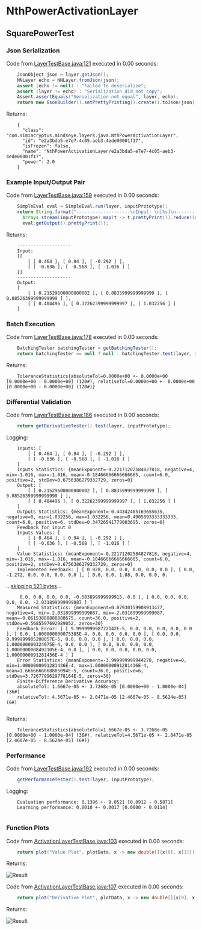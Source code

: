 # NthPowerActivationLayer
## SquarePowerTest
### Json Serialization
Code from [LayerTestBase.java:121](../../../../../../../../src/test/java/com/simiacryptus/mindseye/layers/LayerTestBase.java#L121) executed in 0.00 seconds: 
```java
    JsonObject json = layer.getJson();
    NNLayer echo = NNLayer.fromJson(json);
    assert (echo != null) : "Failed to deserialize";
    assert (layer != echo) : "Serialization did not copy";
    Assert.assertEquals("Serialization not equal", layer, echo);
    return new GsonBuilder().setPrettyPrinting().create().toJson(json);
```

Returns: 

```
    {
      "class": "com.simiacryptus.mindseye.layers.java.NthPowerActivationLayer",
      "id": "e2a3bda5-e7e7-4c05-aeb3-4ede00001f17",
      "isFrozen": false,
      "name": "NthPowerActivationLayer/e2a3bda5-e7e7-4c05-aeb3-4ede00001f17",
      "power": 2.0
    }
```



### Example Input/Output Pair
Code from [LayerTestBase.java:159](../../../../../../../../src/test/java/com/simiacryptus/mindseye/layers/LayerTestBase.java#L159) executed in 0.00 seconds: 
```java
    SimpleEval eval = SimpleEval.run(layer, inputPrototype);
    return String.format("--------------------\nInput: \n[%s]\n--------------------\nOutput: \n%s",
      Arrays.stream(inputPrototype).map(t -> t.prettyPrint()).reduce((a, b) -> a + ",\n" + b).get(),
      eval.getOutput().prettyPrint());
```

Returns: 

```
    --------------------
    Input: 
    [[
    	[ [ 0.464 ], [ 0.94 ], [ -0.292 ] ],
    	[ [ -0.636 ], [ -0.568 ], [ -1.016 ] ]
    ]]
    --------------------
    Output: 
    [
    	[ [ 0.21529600000000002 ], [ 0.8835999999999999 ], [ 0.08526399999999999 ] ],
    	[ [ 0.404496 ], [ 0.32262399999999997 ], [ 1.032256 ] ]
    ]
```



### Batch Execution
Code from [LayerTestBase.java:178](../../../../../../../../src/test/java/com/simiacryptus/mindseye/layers/LayerTestBase.java#L178) executed in 0.00 seconds: 
```java
    BatchingTester batchingTester = getBatchingTester();
    return batchingTester == null ? null : batchingTester.test(layer, inputPrototype);
```

Returns: 

```
    ToleranceStatistics{absoluteTol=0.0000e+00 +- 0.0000e+00 [0.0000e+00 - 0.0000e+00] (120#), relativeTol=0.0000e+00 +- 0.0000e+00 [0.0000e+00 - 0.0000e+00] (120#)}
```



### Differential Validation
Code from [LayerTestBase.java:186](../../../../../../../../src/test/java/com/simiacryptus/mindseye/layers/LayerTestBase.java#L186) executed in 0.00 seconds: 
```java
    return getDerivativeTester().test(layer, inputPrototype);
```
Logging: 
```
    Inputs: [
    	[ [ 0.464 ], [ 0.94 ], [ -0.292 ] ],
    	[ [ -0.636 ], [ -0.568 ], [ -1.016 ] ]
    ]
    Inputs Statistics: {meanExponent=-0.22171202584827818, negative=4, min=-1.016, max=-1.016, mean=-0.18466666666666665, count=6.0, positive=2, stdDev=0.6756386279332729, zeros=0}
    Output: [
    	[ [ 0.21529600000000002 ], [ 0.8835999999999999 ], [ 0.08526399999999999 ] ],
    	[ [ 0.404496 ], [ 0.32262399999999997 ], [ 1.032256 ] ]
    ]
    Outputs Statistics: {meanExponent=-0.44342405169655635, negative=0, min=1.032256, max=1.032256, mean=0.4905893333333333, count=6.0, positive=6, stdDev=0.34726541779003695, zeros=0}
    Feedback for input 0
    Inputs Values: [
    	[ [ 0.464 ], [ 0.94 ], [ -0.292 ] ],
    	[ [ -0.636 ], [ -0.568 ], [ -1.016 ] ]
    ]
    Value Statistics: {meanExponent=-0.22171202584827818, negative=4, min=-1.016, max=-1.016, mean=-0.18466666666666665, count=6.0, positive=2, stdDev=0.6756386279332729, zeros=0}
    Implemented Feedback: [ [ 0.928, 0.0, 0.0, 0.0, 0.0, 0.0 ], [ 0.0, -1.272, 0.0, 0.0, 0.0, 0.0 ], [ 0.0, 0.0, 1.88, 0.0, 0.0, 0.
```
...[skipping 521 bytes](etc/77.txt)...
```
     0.0, 0.0, 0.0, 0.0, -0.583899999999915, 0.0 ], [ 0.0, 0.0, 0.0, 0.0, 0.0, -2.031899999999087 ] ]
    Measured Statistics: {meanExponent=0.07930159908913477, negative=4, min=-2.031899999999087, max=-2.031899999999087, mean=-0.06153888888888675, count=36.0, positive=2, stdDev=0.5685597692989052, zeros=30}
    Feedback Error: [ [ 9.999999998722142E-5, 0.0, 0.0, 0.0, 0.0, 0.0 ], [ 0.0, 1.000000000075385E-4, 0.0, 0.0, 0.0, 0.0 ], [ 0.0, 0.0, 9.999999905208057E-5, 0.0, 0.0, 0.0 ], [ 0.0, 0.0, 0.0, 1.000000000324075E-4, 0.0, 0.0 ], [ 0.0, 0.0, 0.0, 0.0, 1.0000000008492105E-4, 0.0 ], [ 0.0, 0.0, 0.0, 0.0, 0.0, 1.0000000091281436E-4 ] ]
    Error Statistics: {meanExponent=-3.999999999944278, negative=0, min=1.0000000091281436E-4, max=1.0000000091281436E-4, mean=1.6666666668805094E-5, count=36.0, positive=6, stdDev=3.7267799629778164E-5, zeros=30}
    Finite-Difference Derivative Accuracy:
    absoluteTol: 1.6667e-05 +- 3.7268e-05 [0.0000e+00 - 1.0000e-04] (36#)
    relativeTol: 4.5671e-05 +- 2.0471e-05 [2.4607e-05 - 8.5624e-05] (6#)
    
```

Returns: 

```
    ToleranceStatistics{absoluteTol=1.6667e-05 +- 3.7268e-05 [0.0000e+00 - 1.0000e-04] (36#), relativeTol=4.5671e-05 +- 2.0471e-05 [2.4607e-05 - 8.5624e-05] (6#)}
```



### Performance
Code from [LayerTestBase.java:192](../../../../../../../../src/test/java/com/simiacryptus/mindseye/layers/LayerTestBase.java#L192) executed in 0.00 seconds: 
```java
    getPerformanceTester().test(layer, inputPrototype);
```
Logging: 
```
    Evaluation performance: 0.1396 +- 0.0521 [0.0912 - 0.5871]
    Learning performance: 0.0010 +- 0.0017 [0.0000 - 0.0114]
    
```

### Function Plots
Code from [ActivationLayerTestBase.java:103](../../../../../../../../src/test/java/com/simiacryptus/mindseye/layers/java/ActivationLayerTestBase.java#L103) executed in 0.00 seconds: 
```java
    return plot("Value Plot", plotData, x -> new double[]{x[0], x[1]});
```

Returns: 

![Result](etc/test.40.png)



Code from [ActivationLayerTestBase.java:107](../../../../../../../../src/test/java/com/simiacryptus/mindseye/layers/java/ActivationLayerTestBase.java#L107) executed in 0.00 seconds: 
```java
    return plot("Derivative Plot", plotData, x -> new double[]{x[0], x[2]});
```

Returns: 

![Result](etc/test.41.png)



